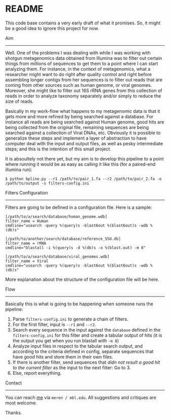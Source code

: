 README
======

This code base contains a very early draft of what it promises. So, it might be a good idea to ignore this project for now.


Aim
___

Well. One of the problems I was dealing with while I was working with shotgun metagenomics data obtained from Illumina was to filter out certain things from millions of sequences to get them to a point where I can start analyzing them. For instance, in the context of metagenomics, what a researcher might want to do right after quality control and right before assembling longer contigs from her sequences is to filter out reads that are coming from other sources such as human genome, or viral genomes. Moreover, she might like to filter out 16S rRNA genes from this collection of reads in order to analyze taxonomy separately and/or simply to reduce the size of reads.

Basically in my work-flow what happens to my metagenomic data is that it gets more and more refined by being searched against a database. For instance all reads are being searched against Human genome, good hits are being collected from the original file, remaining sequences are being searched against a collection of Viral DNAs, etc. Obviously it is possible to generalize these steps and implement a layer of abstraction to have computer deal with the input and output files, as well as pesky intermediate steps; and this is the intention of this small project.

It is absoultely not there yet, but my aim is to develop this pipeline to a point where running it would be as easy as calling it like this (for a paired-end illumina run):

    $ python bpline.py --r1 /path/to/pair_1.fa --r2 /path/to/pair_2.fa -o /path/to/output -s filters-config.ini


Filters Configuration
_____________________

Filters are going to be defined in a configuration file. Here is a sample:

    [/path/to/a/search/database/human_genome.wdb]
    filter_name = Human
    cmdline="usearch -query %(query)s -blast6out %(blast6out)s -wdb %(db)s"
    
    [/path/to/another/search/database/reference_SSU.db]
    filter_name = rRNA
    cmdline="blastall -i %(query)s -d %(db)s -o %(blast.out) -m 8"
    
    [/path/to/a/search/database/viral_genomes.wdb]
    filter_name = Viral
    cmdline="usearch -query %(query)s -blast6out %(blast6out)s -wdb %(db)s"


More explanation about the structure of the configuration file will be here.


Flow
____

Basically this is what is going to be happening when someone runs the pipeline:

1. Parse `filters-config.ini` to generate a chain of filters.
2. For the first filter, input is `--r1` and `--r2`.
3. Search every sequence in the input against the `database` defined in the `filters-config.ini` for this filter and create a tabular output of hits (it is the output you get when you run blastall with `-m 8`)
4. Analyze input files in respect to the tabular search output, and according to the criteria defined in config, separate sequences that have _good hits_ and store them in their own files.
5. If there is another filter, send sequences that _didn not result a good hit to the current filter_ as the input to the next filter: Go to 3.
6. Else, report everything.


Contact
_______

You can reach [me](http://meren.org) via `meren / mbl.edu`. All suggestions and critiques are most welcome.

Thanks.

